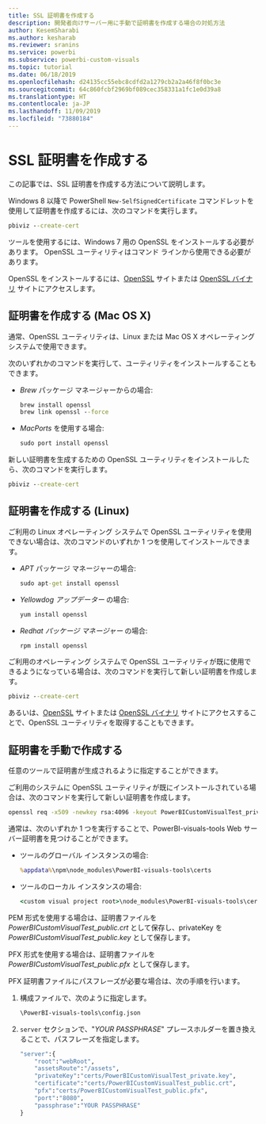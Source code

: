 ```yaml
---
title: SSL 証明書を作成する
description: 開発者向けサーバー用に手動で証明書を作成する場合の対処方法
author: KesemSharabi
ms.author: kesharab
ms.reviewer: sranins
ms.service: powerbi
ms.subservice: powerbi-custom-visuals
ms.topic: tutorial
ms.date: 06/18/2019
ms.openlocfilehash: d24135cc55ebc8cdfd2a1279cb2a2a46f8f0bc3e
ms.sourcegitcommit: 64c860fcbf2969bf089cec358331a1fc1e0d39a8
ms.translationtype: HT
ms.contentlocale: ja-JP
ms.lasthandoff: 11/09/2019
ms.locfileid: "73880184"
---
```

# <a name="create-an-ssl-certificate"></a>SSL 証明書を作成する

この記事では、SSL 証明書を作成する方法について説明します。

Windows 8 以降で PowerShell `New-SelfSignedCertificate` コマンドレットを使用して証明書を作成するには、次のコマンドを実行します。

```cmd
pbiviz --create-cert
```

ツールを使用するには、Windows 7 用の OpenSSL をインストールする必要があります。 OpenSSL ユーティリティはコマンド ラインから使用できる必要があります。

OpenSSL をインストールするには、[OpenSSL](https://www.openssl.org) サイトまたは [OpenSSL バイナリ](https://wiki.openssl.org/index.php/Binaries) サイトにアクセスします。



## <a name="create-a-certificate-mac-os-x"></a>証明書を作成する (Mac OS X)

通常、OpenSSL ユーティリティは、Linux または Mac OS X オペレーティング システムで使用できます。

次のいずれかのコマンドを実行して、ユーティリティをインストールすることもできます。
* *Brew* パッケージ マネージャーからの場合:

    ```cmd
    brew install openssl
    brew link openssl --force
    ```

* *MacPorts* を使用する場合:

    ```cmd
    sudo port install openssl
    ```

新しい証明書を生成するための OpenSSL ユーティリティをインストールしたら、次のコマンドを実行します。

```cmd
pbiviz --create-cert
```

## <a name="create-a-certificate-linux"></a>証明書を作成する (Linux)

ご利用の Linux オペレーティング システムで OpenSSL ユーティリティを使用できない場合は、次のコマンドのいずれか 1 つを使用してインストールできます。

* *APT* パッケージ マネージャーの場合:

    ```cmd
    sudo apt-get install openssl
    ```

* *Yellowdog アップデーター* の場合:

    ```cmd
    yum install openssl
    ```

* *Redhat パッケージ マネージャー* の場合:

    ```cmd
    rpm install openssl
    ```

ご利用のオペレーティング システムで OpenSSL ユーティリティが既に使用できるようになっている場合は、次のコマンドを実行して新しい証明書を作成します。

```cmd
pbiviz --create-cert
```

あるいは、[OpenSSL](https://www.openssl.org) サイトまたは [OpenSSL バイナリ](https://wiki.openssl.org/index.php/Binaries) サイトにアクセスすることで、OpenSSL ユーティリティを取得することもできます。

## <a name="generate-the-certificate-manually"></a>証明書を手動で作成する

任意のツールで証明書が生成されるように指定することができます。

ご利用のシステムに OpenSSL ユーティリティが既にインストールされている場合は、次のコマンドを実行して新しい証明書を作成します。

```cmd
openssl req -x509 -newkey rsa:4096 -keyout PowerBICustomVisualTest_private.key -out PowerBICustomVisualTest_public.crt -days 365
```

通常は、次のいずれか 1 つを実行することで、PowerBI-visuals-tools Web サーバー証明書を見つけることができます。

* ツールのグローバル インスタンスの場合:

    ```cmd
    %appdata%\npm\node_modules\PowerBI-visuals-tools\certs
    ```

* ツールのローカル インスタンスの場合:

    ```cmd
    <custom visual project root>\node_modules\PowerBI-visuals-tools\certs
    ```

PEM 形式を使用する場合は、証明書ファイルを *PowerBICustomVisualTest_public.crt* として保存し、privateKey を *PowerBICustomVisualTest_public.key* として保存します。

PFX 形式を使用する場合は、証明書ファイルを *PowerBICustomVisualTest_public.pfx* として保存します。

PFX 証明書ファイルにパスフレーズが必要な場合は、次の手順を行います。
1. 構成ファイルで、次のように指定します。

    ```cmd
    \PowerBI-visuals-tools\config.json
    ```

1. `server` セクションで、"*YOUR PASSPHRASE*" プレースホルダーを置き換えることで、パスフレーズを指定します。

    ```cmd
    "server":{
        "root":"webRoot",
        "assetsRoute":"/assets",
        "privateKey":"certs/PowerBICustomVisualTest_private.key",
        "certificate":"certs/PowerBICustomVisualTest_public.crt",
        "pfx":"certs/PowerBICustomVisualTest_public.pfx",
        "port":"8080",
        "passphrase":"YOUR PASSPHRASE"
    }
    ```
